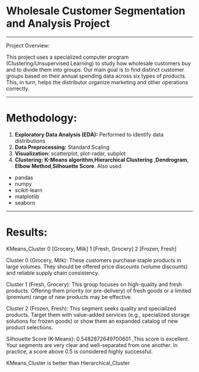 # Wholesale Customer Segmentation and Analysis Project

---

Project Overview:

This project uses a specialized computer program (Clustering/Unsupervised Learning) to study how wholesale customers buy and to divide them into groups. Our main goal is to find distinct customer groups based on their annual spending data across six types of products. This, in turn, helps the distributor organize marketing and other operations correctly.

--- 

# Methodology:

1.  **Exploratory Data Analysis (EDA):** Performed to identify data distributions
2.  **Data Preprocessing:** Standard Scaling
3.  **Visualization:** scatterplot, plot-radar, subplot 
4.  **Clustering:**  **K-Means algorithm**,**Hierarchical Clustering** ,**Dendrogram**, **Elbow Method**,**Silhouette Score**.
Also used

* pandas
* numpy
* scikit-learn
* matplotlib
* seaborn
---

# Results:

KMeans_Cluster
0     [Grocery, Milk]
1    [Fresh, Grocery]
2     [Frozen, Fresh]

Cluster 0 (Grocery, Milk): These customers purchase staple products in large volumes. They should be offered price discounts (volume discounts) and reliable supply chain consistency.

Cluster 1 (Fresh, Grocery): This group focuses on high-quality and fresh products. Offering them priority (or pre-delivery) of fresh goods or a limited (premium) range of new products may be effective.

Cluster 2 (Frozen, Fresh): This segment seeks quality and specialized products. Target them with value-added services (e.g., specialized storage solutions for frozen goods) or show them an expanded catalog of new product selections.

Silhouette Score (K-Means): 0.5482872649700601 ,This score is excellent. Your segments are very clear and well-separated from one another. In practice, a score above 0.5 is considered highly successful.

KMeans_Cluster is better than Hierarchical_Cluster



